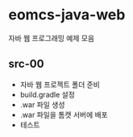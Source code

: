 # eomcs-java-web
자바 웹 프로그래밍 예제 모음

## src-00

- 자바 웹 프로젝트 폴더 준비
- build.gradle 설정
- .war 파일 생성
- .war 파일을 톰캣 서버에 배포
- 테스트
